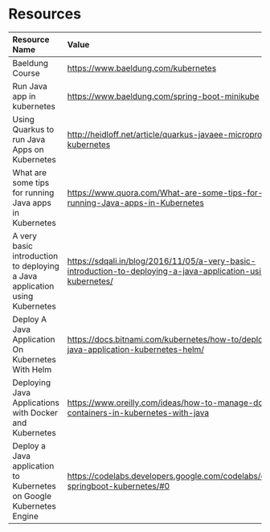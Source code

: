 # Resources

| Resource Name | Value |
|:---|:---|
| Baeldung Course | https://www.baeldung.com/kubernetes |
| Run Java app in kubernetes | https://www.baeldung.com/spring-boot-minikube |
| Using Quarkus to run Java Apps on Kubernetes | http://heidloff.net/article/quarkus-javaee-microprofile-kubernetes |
| What are some tips for running Java apps in Kubernetes | https://www.quora.com/What-are-some-tips-for-running-Java-apps-in-Kubernetes |
| A very basic introduction to deploying a Java application using Kubernetes | https://sdqali.in/blog/2016/11/05/a-very-basic-introduction-to-deploying-a-java-application-using-kubernetes/ |
| Deploy A Java Application On Kubernetes With Helm | https://docs.bitnami.com/kubernetes/how-to/deploy-java-application-kubernetes-helm/ |
| Deploying Java Applications with Docker and Kubernetes | https://www.oreilly.com/ideas/how-to-manage-docker-containers-in-kubernetes-with-java |
| Deploy a Java application to Kubernetes on Google Kubernetes Engine | https://codelabs.developers.google.com/codelabs/cloud-springboot-kubernetes/#0 |

